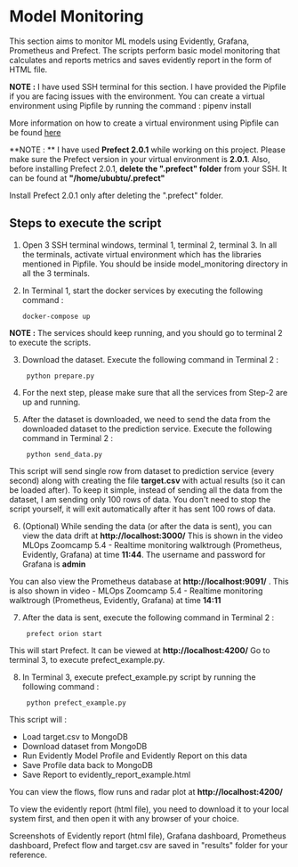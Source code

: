 # Model Monitoring

This section aims to monitor ML models using Evidently, Grafana, Prometheus and Prefect. The scripts perform basic model monitoring that calculates and reports metrics and saves evidently report in the form of HTML file.

**NOTE :** I have used SSH terminal for this section. I have provided the Pipfile if you are facing issues with the environment. You can create a virtual environment using Pipfile by running the command : pipenv install

More information on how to create a virtual environment using Pipfile can be found [here](https://stackoverflow.com/questions/52171593/how-to-install-dependencies-from-a-copied-pipfile-inside-a-virtual-environment)

**NOTE : ** I have used **Prefect 2.0.1** while working on this project. Please make sure the Prefect version in your virtual environment is **2.0.1**. Also, before installing Prefect 2.0.1, **delete the ".prefect" folder** from your SSH. It can be found at **"/home/ububtu/.prefect"**

Install Prefect 2.0.1 only after deleting the ".prefect" folder.


## Steps to execute the script

1. Open 3 SSH terminal windows, terminal 1, terminal 2, terminal 3. In all the terminals, activate virtual environment which has the libraries mentioned in Pipfile. You should be inside model_monitoring directory in all the 3 terminals.

2. In Terminal 1, start the docker services by executing the following command :

       docker-compose up

**NOTE :** The services should keep running, and you should go to terminal 2 to execute the scripts.

3. Download the dataset. Execute the following command in Terminal 2 : 

        python prepare.py

4. For the next step, please make sure that all the services from Step-2 are up and running.

5. After the dataset is downloaded, we need to send the data from the downloaded dataset to the prediction service. Execute the following command in Terminal 2 : 

        python send_data.py

This script will send single row from dataset to prediction service (every second) along with creating the file **target.csv** with actual results (so it can be loaded after). To keep it simple, instead of sending all the data from the dataset, I am sending only 100 rows of data. You don't need to stop the script yourself, it will exit automatically after it has sent 100 rows of data.

6. (Optional) While sending the data (or after the data is sent), you can view the data drift at **http://localhost:3000/** This is shown in the video 
MLOps Zoomcamp 5.4 - Realtime monitoring walktrough (Prometheus, Evidently, Grafana) at time **11:44**. The username and password for Grafana is **admin**

You can also view the Prometheus database at **http://localhost:9091/** . This is also shown in video - MLOps Zoomcamp 5.4 - Realtime monitoring walktrough (Prometheus, Evidently, Grafana) at time **14:11**

7. After the data is sent, execute the following command in Terminal 2 : 

        prefect orion start

This will start Prefect. It can be viewed at **http://localhost:4200/** Go to terminal 3, to execute prefect_example.py.

8. In Terminal 3, execute prefect_example.py script by running the following command :

        python prefect_example.py

This script will :

* Load target.csv to MongoDB
* Download dataset from MongoDB
* Run Evidently Model Profile and Evidently Report on this data
* Save Profile data back to MongoDB
* Save Report to evidently_report_example.html

You can view the flows, flow runs and radar plot at **http://localhost:4200/**

To view the evidently report (html file), you need to download it to your local system first, and then open it with any browser of your choice.

Screenshots of Evidently report (html file), Grafana dashboard, Prometheus dashboard, Prefect flow and target.csv are saved in "results" folder for your reference.
